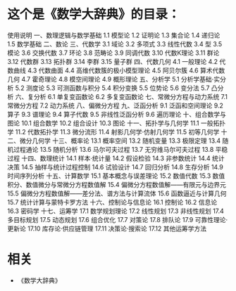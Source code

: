 

# 这个是《数学大辞典》的目录：

使用说明
一、数理逻辑与数学基础
1.1 模型论
1.2 证明论
1.3 集合论
1.4 递归论
1.5 数学基础
二、数论
三、代数学
3.1 域论
3.2 多项式
3.3 线性代数
3.4 型
3.5 模论
3.6 交换代数
3.7 环论
3.8 范畴论
3.9 同调代数
3.10 代数K理论
3.11 群论
3.12 代数群
3.13 拓扑群
3.14 李群
3.15 量子群
四、代数几何
4.1 一般理论
4.2 代数曲线
4.3 代数曲面
4.4 高维代数簇的极小模型理论
4.5 阿贝尔簇
4.6 算术代数几何
4.7 霍奇理论
4.8 模空间理论
4.9 概形理论
五、分析学
5.1 分析学基础·实分析
5.2 测度论
5.3 可测函数与积分
5.4 积分变换
5.5 位势论
5.6 变分法
5.7 凸分析
六、复分析
6.1 单复变函数论
6.2 多复变函数论
七、常微分方程与动力系统
7.1 常微分方程
7.2 动力系统
八、偏微分方程
九、泛函分析
9.1 泛函和空间理论
9.2 算子
9.3 谱理论
9.4 算子代数
9.5 非线性泛函分析
9.6 遍历理论
十、组合数学与图论
10.1 组合数学
10.2 组合设计
10.3 图论
十一、拓扑学与几何学
11.1 一般拓扑学
11.2 代数拓扑学
11.3 微分流形
11.4 射影几何学·仿射几何学
11.5 初等几何学
十二、微分几何学
十三、概率论
13.1 概率空间
13.2 随机变量
13.3 极限定理
13.4 随机过程通论
13.5 随机分析
13.6 马尔可夫过程
13.7 无穷维马尔可夫过程
13.8 平稳过程
十四、数理统计
14.1 样本·统计量
14.2 假设检验
14.3 非参数统计
14.4 统计决策
14.5 抽样与统计过程控制
14.6 试验设计
14.7 回归分析
14.8 生存分析
14.9 时间序列分析
十五、计算数学
15.1 基本概念与误差理论
15.2 数值代数
15.3 数值积分、数值微分与常微分方程数值解
15.4 偏微分方程数值解——有限元与边界元
15.5 偏微分方程数值解——差分法、谱方法与计算流体
15.6 函数逼近与计算几何
15.7 统计计算与蒙特卡罗方法
十六、控制论与信息论
16.1 控制论
16.2 信息论
16.3 密码学
十七、运筹学
17.1 数学规划理论
17.2 线性规划
17.3 非线性规划
17.4 多目标规划
17.5 动态规划
17.6 组合优化
17.7 对策论
17.8 排队论
17.9 可靠性理论·更新论
17.10 库存论·供应链管理
17.11 决策论·搜索论
17.12 其他运筹学方法





# 相关

- 《数学大辞典》
